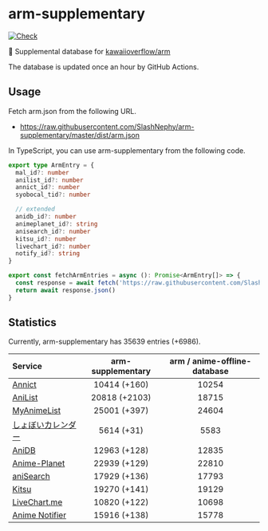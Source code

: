 # arm-supplementary

[![Check](https://github.com/SlashNephy/arm-supplementary/actions/workflows/check-node.yml/badge.svg)](https://github.com/SlashNephy/arm-supplementary/actions/workflows/check-node.yml)

💊 Supplemental database for [kawaiioverflow/arm](https://github.com/kawaiioverflow/arm)

The database is updated once an hour by GitHub Actions.

## Usage

Fetch arm.json from the following URL.

- https://raw.githubusercontent.com/SlashNephy/arm-supplementary/master/dist/arm.json

In TypeScript, you can use arm-supplementary from the following code.

```TypeScript
export type ArmEntry = {
  mal_id?: number
  anilist_id?: number
  annict_id?: number
  syobocal_tid?: number

  // extended
  anidb_id?: number
  animeplanet_id?: string
  anisearch_id?: number
  kitsu_id?: number
  livechart_id?: number
  notify_id?: string
}

export const fetchArmEntries = async (): Promise<ArmEntry[]> => {
  const response = await fetch('https://raw.githubusercontent.com/SlashNephy/arm-supplementary/master/dist/arm.json')
  return await response.json()
}
```

## Statistics

Currently, arm-supplementary has 35639 entries (+6986).

| Service                                     | arm-supplementary | arm / anime-offline-database |
| :------------------------------------------ | :---------------: | :--------------------------: |
| [Annict](https://annict.com)                |   10414 (+160)    |            10254             |
| [AniList](https://anilist.co)               |   20818 (+2103)   |            18715             |
| [MyAnimeList](https://myanimelist.net)      |   25001 (+397)    |            24604             |
| [しょぼいカレンダー](https://cal.syoboi.jp) |    5614 (+31)     |             5583             |
| [AniDB](https://anidb.net)                  |   12963 (+128)    |            12835             |
| [Anime-Planet](https://anime-planet.com)    |   22939 (+129)    |            22810             |
| [aniSearch](https://anisearch.com)          |   17929 (+136)    |            17793             |
| [Kitsu](https://kitsu.io)                   |   19270 (+141)    |            19129             |
| [LiveChart.me](https://livechart.me)        |   10820 (+122)    |            10698             |
| [Anime Notifier](https://notify.moe)        |   15916 (+138)    |            15778             |
